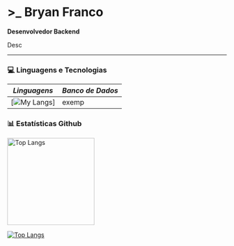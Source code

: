 # >_ Bryan Franco
**Desenvolvedor Backend** 

Desc

---

### 💻 Linguagens e Tecnologias

*Linguagens* | *Banco de Dados* | 
------------ | ---------------- |
[![My Langs](https://skillicons.dev/icons?i=nodejs,js,ts,py,java&perline=5)] | exemp


### 📊 Estatísticas Github

<div style="display: flex; align-items: center; gap: 20px;">
  <img
    align="left"
    alt="Top Langs"
    height=200
    src="https://github-readme-stats.vercel.app/api/top-langs/?username=bryanljf&layout=compact&theme=highcontrast">
</div>

[![Top Langs](https://github-readme-stats.vercel.app/api/top-langs/?username=bryanljf&layout=compact&theme=highcontrast)](https://github.com/anuraghazra/github-readme-stats)


